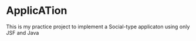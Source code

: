 # ApplicATion


This is my practice project to implement a Social-type applicaton using only JSF and Java 
